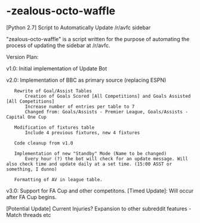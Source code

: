 # -zealous-octo-waffle
[Python 2.7] Script to Automatically Update /r/avfc sidebar

"zealous-octo-waffle" is a script written for the purpose of automating the process of updating the sidebar at /r/avfc. 

Version Plan:

   v1.0:
       Initial implementation of Update Bot

   v2.0:
       Implementation of BBC as primary source (replacing ESPN)

       Rewrite of Goal/Assist Tables
           Creation of Goals Scored [All Competitions] and Goals Assisted [All Competitions]
           Increase number of entries per table to 7
           Changed from: Goals/Assists - Premier League, Goals/Assists - Capital One Cup

       Modification of fixtures table
           Include 4 previous fixtures, new 4 fixtures

       Code cleanup from v1.0

       Implementation of new "Standby" Mode (Name to be changed)
           Every hour (?) the bot will check for an update message. Will also check time and update daily at a set time. (15:00 ASST or something, I dunno)

       Formatting of AV in league table.

   v3.0: Support for FA Cup and other competitons.
       [Timed Update]: Will occur after FA Cup begins.

   [Potential Update]
       Current Injuries?
       Expansion to other subreddit features - Match threads etc
